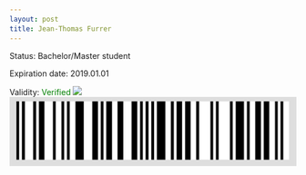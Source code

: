 ```yaml
---
layout: post
title: Jean-Thomas Furrer
---
```


Status: Bachelor/Master student

Expiration date: 2019.01.01

Validity: <font color="green"> Verified</font> 
![](/members/img/Jean-Thomas_Furrer.png)
![](/members/img/bar.png)
